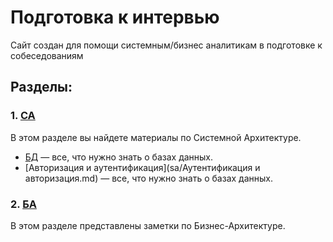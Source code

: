 # Подготовка к интервью

Сайт создан для помощи системным/бизнес аналитикам в подготовке к собеседованиям

## Разделы:

### 1. [СА](sa/index.md)
   В этом разделе вы найдете материалы по Системной Архитектуре.

   - [БД](sa/bd/index.md) — все, что нужно знать о базах данных.
   - [Авторизация и аутентификация](sa/Аутентификация и авторизация.md) — все, что нужно знать о базах данных.

### 2. [БА](ba/index.md)
   В этом разделе представлены заметки по Бизнес-Архитектуре.
